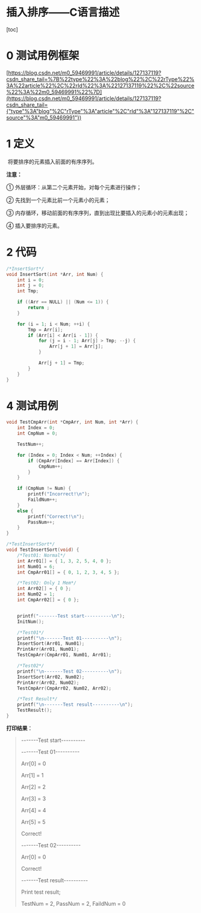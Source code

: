 # 插入排序——C语言描述

[toc]



# 0 测试用例框架

[https://blog.csdn.net/m0_59469991/article/details/127137119?csdn_share_tail=%7B%22type%22%3A%22blog%22%2C%22rType%22%3A%22article%22%2C%22rId%22%3A%22127137119%22%2C%22source%22%3A%22m0_59469991%22%7D](https://blog.csdn.net/m0_59469991/article/details/127137119?csdn_share_tail={"type"%3A"blog"%2C"rType"%3A"article"%2C"rId"%3A"127137119"%2C"source"%3A"m0_59469991"})

# 1 定义

​    将要排序的元素插入前面的有序序列。

**注意：**

①  外层循环：从第二个元素开始，对每个元素进行操作；

②  先找到一个元素比前一个元素小的元素；

③  内存循环，移动前面的有序序列，直到出现比要插入的元素小的元素出现；

④  插入要排序的元素。



# 2 代码

```c
/*InsertSort*/
void InsertSort(int *Arr, int Num) {
	int i = 0;
	int j = 0;
	int Tmp;

	if ((Arr == NULL) || (Num <= 1)) {
		return ;
	}

	for (i = 1; i < Num; ++i) {
		Tmp = Arr[i];
		if (Arr[i] < Arr[i - 1]) {
			for (j = i - 1; Arr[j] > Tmp; --j) {
				Arr[j + 1] = Arr[j];
			}

			Arr[j + 1] = Tmp;
		}
	}
}
```

#  4 测试用例

```c
void TestCmpArr(int *CmpArr, int Num, int *Arr) {
	int Index = 0;
	int CmpNum = 0;

	TestNum++;

	for (Index = 0; Index < Num; ++Index) {
		if (CmpArr[Index] == Arr[Index]) {
			CmpNum++;
		}
	}

	if (CmpNum != Num) {
		printf("Incorrect!\n");
		FaildNum++;
	}
	else {
		printf("Correct!\n");
		PassNum++;
	}
}

/*TestInsertSort*/
void TestInsertSort(void) {
	/*Test01: Normal*/
	int Arr01[] = { 1, 3, 2, 5, 4, 0 };
	int Num01 = 6;
	int CmpArr01[] = { 0, 1, 2, 3, 4, 5 };

	/*Test02: Only 1 Mem*/
	int Arr02[] = { 0 };
	int Num02 = 1;
	int CmpArr02[] = { 0 };


	printf("-------Test start----------\n");
	InitNum();

	/*Test01*/
	printf("\n-------Test 01----------\n");
	InsertSort(Arr01, Num01);
	PrintArr(Arr01, Num01);
	TestCmpArr(CmpArr01, Num01, Arr01);

	/*Test02*/
	printf("\n-------Test 02----------\n");
	InsertSort(Arr02, Num02);
	PrintArr(Arr02, Num02);
	TestCmpArr(CmpArr02, Num02, Arr02);

	/*Test Result*/
	printf("\n-------Test result----------\n");
	TestResult();
}
```

 **打印结果**：

> -------Test start----------
>
>  
>
> -------Test 01----------
>
> Arr[0] = 0
>
> Arr[1] = 1
>
> Arr[2] = 2
>
> Arr[3] = 3
>
> Arr[4] = 4
>
> Arr[5] = 5
>
> Correct!
>
>  
>
> -------Test 02----------
>
> Arr[0] = 0
>
> Correct!
>
>  
>
> -------Test result----------
>
> Print test result;
>
> TestNum = 2, PassNum = 2, FaildNum = 0

